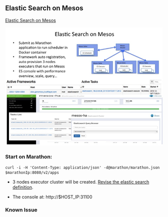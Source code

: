 ## Elastic Search on Mesos 

[Elastic Search on Mesos](http://mesos-elasticsearch.readthedocs.org/en/latest/)

![Image of Elastic on Mesos](../../doc/images/es_mesos.jpg)


### Start on Marathon:
	
	curl -i -H 'Content-Type: application/json' -d@marathon/marathon.json $marathonIp:8080/v2/apps
	
* 3 nodes executor cluster will be created. [Revise the elastic search definition](marathon/marathon.json). 

* The console at: http://$HOST_IP:31100

### Known Issue
